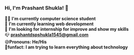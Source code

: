 ### Hi, I'm Prashant Shukla! 👏<br>
👨‍🎓 **I'm currently computer science student**<br>
🏫 **I'm currently learning web development**<br>
🏢 **I'm looking for internship for improve and show my skills**<br>
📪 **prashantdspshukla1545@gmail.com**<br>
😅**Pronouns: He/His**<br>
🎉**funfact: I am trying to learn everything about technology**


